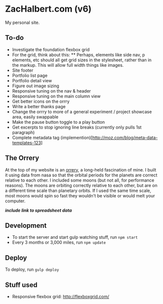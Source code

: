 # ZacHalbert.com (v6)

My personal site.

## To-do

* Investigate the foundation flexbox grid
* For the grid, think about this:
** Perhaps, elements like side nav, p elements, etc should all get grid sizes in the stylesheet, rather than in the markup. This will allow full width things like images.
* Site footer
* Portfolio list page
* Portfolio detail view
* Figure out image sizing
* Responsive tuning on the nav & header
* Responsive tuning on the main column view
* Get better icons on the orrry
* Write a better thanks page
* Change the orrry to more of a general experiment / project showcase area, easily swappable
* Make the pause button toggle to a play button
* Get excerpts to stop ignoring line breaks (currently only pulls 1st paragraph)
* Complete metadata tag (implemention)[http://moz.com/blog/meta-data-templates-123]

## The Orrery

At the top of my website is an [orrery](http://en.wikipedia.org/wiki/Orrery), a long-held fascination of mine. I built it using data from nasa so that the orbital periods for the planets are correct relative to each other. I included some moons (but not all, for performance reasons). The moons are orbiting correctly relative to each other, but are on a different time scale than planetary orbits. If I used the same time scale, most moons would spin so fast they wouldn't be visible or would melt your computer.

***include link to spreadsheet data***

## Development

* To start the server and start gulp watching stuff, run `npm start`
* Every 3 months or 3,000 miles, run `npm update`

## Deploy

To deploy, run `gulp deploy`

## Stuff used

* Responsive flexbox grid: http://flexboxgrid.com/